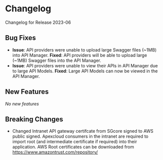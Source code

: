 # Changelog

Changelog for Release 2023-06

## Bug Fixes

- **Issue**: API providers were unable to upload large Swagger files (\~1MB) into API Manager. **Fixed**: API providers will be able to upload large (\~1MB) Swagger files into the API Manager.
- **Issue**: API providers were unable to view their APIs in API Manager due to large API Models. **Fixed**: Large API Models can now be viewed in the API Manager.

## New Features

*No new features*

## Breaking Changes

- Changed Intranet API gateway certifcate from SGcore signed to AWS public signed. Apexcloud consumers in the intranet are required to import root (and intermediate certificate if required) into their application. AWS Root certificates can be downloaded from https://www.amazontrust.com/repository/ 

